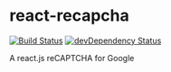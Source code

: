 # react-recapcha

[![Build Status](https://travis-ci.org/appleboy/react-recapcha.png)](http://travis-ci.org/appleboy/react-recapcha) [![devDependency Status](https://david-dm.org/appleboy/react-recapcha/dev-status.svg)](https://david-dm.org/appleboy/react-recapcha#info=devDependencies)

A react.js reCAPTCHA for Google
